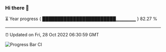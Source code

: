 ### Hi there 👋

⏳ Year progress { ████████████████████████▁▁▁▁▁▁ } 82.27 %

---

⏰ Updated on Fri, 28 Oct 2022 06:30:59 GMT

![Progress Bar CI](https://github.com/ZhaoGui/ZhaoGui/workflows/Progress%20Bar%20CI/badge.svg)
